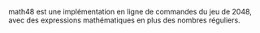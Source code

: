 math48 est une implémentation en ligne de commandes du jeu de 2048, avec des expressions mathématiques en plus des nombres réguliers.